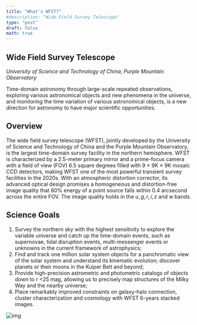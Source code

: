```yaml
---
title: "What's WFST?"
#description: "Wide Field Survey Telescope"
type: "post"
draft: false
math: true
---
```


## Wide Field Survey Telescope
*University of Science and Technology of China; Purple Mountain Observatory*

Time-domain astronomy through large-scale repeated observations, exploring various astronomical objects and new phenomena in the
universe, and monitoring the time variation of various astronomical objects, is a new direction for astronomy to have major
scientific opportunities.
## Overview
The wide field survey telescope (WFST), jointly developed by the University of Science and Technology of China and the Purple
Mountain Observatory, is the largest time-domain survey facility in the northern hemisphere. WFST is characterized by a 2.5-meter primary mirror and a prime-focus camera with a field of view (FOV) 6.5 square degrees filled with 9 × 9K × 9K mosaic CCD detectors, making WFST one of the most powerful
transient survey facilities in the 2020s. With an atmospheric distortion corrector, its advanced optical design promises a homogeneous and distortion-free image quality that 80% energy of a point source falls within 0.4 arcsecond across the entire FOV. The image quality holds in the $u, g, r, i, z$ and $w$ bands.
## Science Goals
1. Survey the northern sky with the highest sensitivity to explore the variable universe and catch up the time-domain events, such as supernovae, tidal disruption events, multi-messenger events or unknowns in the current framework of astrophysics;
2. Find and track one million solar system objects for a panchromatic view of the solar system and understand its kinematic
evolution; discover planets or their moons in the Kuiper Belt and beyond; 
3. Provide high-precision astrometric and photometric catalogs of objects down to $r$ <25 mag, allowing us to precisely map structures
of the Milky Way and the nearby universe;
4. Place remarkably improved constraints on galaxy-halo connection, cluster characterization and cosmology with WFST 6-years stacked images.

![img](/images/whatisWFST.jpg)

